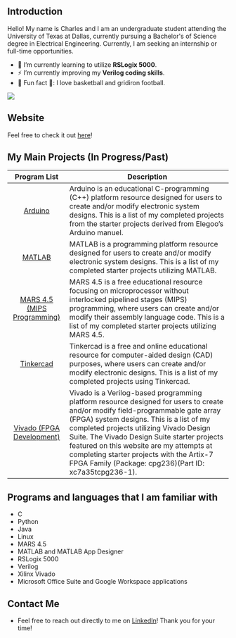 ## Introduction
Hello! My name is Charles and I am an undergraduate student attending the University of Texas at Dallas, currently pursuing a Bachelor's of Science degree in Electrical Engineering. Currently, I am seeking an internship or full-time opportunities.

- 🔭 I’m currently learning to utilize **RSLogix 5000**.
- ⚡ I’m currently improving my **Verilog coding skills**.
- 🏀 Fun fact 🏈: I love basketball and gridiron football.

<!-- GitHub Profile Views Counter -->
![](https://komarev.com/ghpvc/?username=chill-three)

## Website
Feel free to check it out [here](https://chill-three.github.io/home/)!

## My Main Projects (In Progress/Past)
| Program List | Description |
| :-: | --- |
| [Arduino](https://chill-three.github.io/arduino.github.io/) | Arduino is an educational C-programming (C++) platform resource designed for users to create and/or modify electronic system designs. This is a list of my completed projects from the starter projects derived from Elegoo’s Arduino manuel. |
| [MATLAB](https://chill-three.github.io/matlab.github.io/) | MATLAB is a programming platform resource designed for users to create and/or modify electronic system designs. This is a list of my completed starter projects utilizing MATLAB. |
| [MARS 4.5 (MIPS Programming)](https://chill-three.github.io/mars.github.io/) | MARS 4.5 is a free educational resource focusing on microprocessor without interlocked pipelined stages (MIPS) programming, where users can create and/or modify their assembly language code. This is a list of my completed starter projects utilizing MARS 4.5. |
| [Tinkercad](https://chill-three.github.io/tinkercad.github.io/) | Tinkercad is a free and online educational resource for computer-aided design (CAD) purposes, where users can create and/or modify electronic designs. This is a list of my completed projects using Tinkercad. |
| [Vivado (FPGA Development)](https://chill-three.github.io/vivado.github.io/) | Vivado is a Verilog-based programming platform resource designed for users to create and/or modify field-programmable gate array (FPGA) system designs. This is a list of my completed projects utilizing Vivado Design Suite. The Vivado Design Suite starter projects featured on this website are my attempts at completing starter projects with the Artix-7 FPGA Family (Package: cpg236)(Part ID: xc7a35tcpg236-1). |

## Programs and languages that I am familiar with
* C
* Python
* Java
* Linux
* MARS 4.5
* MATLAB and MATLAB App Designer
* RSLogix 5000
* Verilog
* Xilinx Vivado
* Microsoft Office Suite and Google Workspace applications


## Contact Me
* Feel free to reach out directly to me on [LinkedIn](https://www.linkedin.com/in/charleshillthree/)! Thank you for your time!
